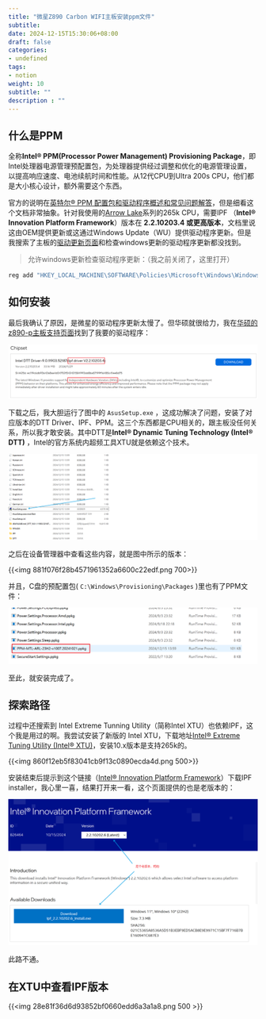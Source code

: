 ```yaml
---
title: "微星Z890 Carbon WIFI主板安装ppm文件"
subtitle:
date: 2024-12-15T15:30:06+08:00
draft: false
categories: 
- undefined
tags: 
- notion
weight: 10
subtitle: ""
description : ""
---
```

## 什么是PPM

全称**Intel® PPM(Processor Power Management) Provisioning Package**，即Intel处理器电源管理预配置包，为处理器提供经过调整和优化的电源管理设置，以提高响应速度、电池续航时间和性能。从12代CPU到Ultra 200s CPU，他们都是大小核心设计，额外需要这个东西。

官方的说明在[英特尔® PPM 配置包和驱动程序概述和常见问题解答](https://www.intel.cn/content/www/cn/zh/support/articles/000100206/processors/processor-utilities-and-programs.html)，但是细看这个文档非常抽象。针对我使用的[Arrow Lake](https://www.intel.cn/content/www/cn/zh/ark/products/codename/225837/products-formerly-arrow-lake.html)系列的265k CPU，需要IPF （**Intel® Innovation Platform Framework**）版本在 **2.2.10203.4 或更高版本**，文档里说这由OEM提供更新或这通过Windows Update（WU）提供驱动程序更新。但是我搜索了主板的[驱动更新页面](https://www.msi.cn/Motherboard/MPG-Z890-CARBON-WIFI/support#driver)和检查windows更新的驱动程序更新都没找到。

> 允许windows更新检查驱动程序更新：（我之前关闭了，这里打开）
> 

```bash
reg add "HKEY_LOCAL_MACHINE\SOFTWARE\Policies\Microsoft\Windows\WindowsUpdate" /v ExcludeWUDriversInQualityUpdate /t REG_DWORD /d 0 /f
```

## 如何安装

最后我确认了原因，是微星的驱动程序更新太慢了。但华硕就很给力，我在[华硕的z890-p主板支持页面](https://www.asus.com/bt/motherboards-components/motherboards/prime/prime-z890-p/helpdesk_download?model2Name=PRIME-Z890-P)找到了我要的驱动程序：

![8e8208913a70ca6459da9ae2b03a674b.png](/img/8e8208913a70ca6459da9ae2b03a674b.png)

下载之后，我大胆运行了图中的 `AsusSetup.exe` ，这成功解决了问题，安装了对应版本的DTT Driver、IPF、PPM。这三个东西都是CPU相关的，跟主板没任何关系，所以我才敢安装。其中DTT是**Intel® Dynamic Tuning Technology (Intel® DTT)** ，Intel的官方系统内超频工具XTU就是依赖这个技术。

![696f3485731aa73dc213e8f4943b1d87.png](/img/696f3485731aa73dc213e8f4943b1d87.png)

之后在设备管理器中查看这些内容，就是图中所示的版本：

{{<img 881f076f28b4571961352a6600c22edf.png 700>}}

并且，C盘的预配置包( `C:\Windows\Provisioning\Packages` )里也有了PPM文件：

![e6f632a2dfed15334dd18bc35c634ea5.png](/img/e6f632a2dfed15334dd18bc35c634ea5.png)

至此，就安装完成了。

## 探索路径

过程中还搜索到 Intel Extreme Tunning Utility（简称Intel XTU）也依赖IPF，这个我是用过的啊。我尝试安装了新版的 Intel XTU，下载地址[Intel® Extreme Tuning Utility (Intel® XTU)](https://www.intel.com/content/www/us/en/download/17881/intel-extreme-tuning-utility-intel-xtu.html)，安装10.x版本是支持265k的。

{{<img 860f12eb5f83041cb9f13c0890ecda4d.png 500>}}

安装结束后提示到这个链接（[Intel® Innovation Platform Framework](https://www.intel.com/content/www/us/en/download/826464/intel-innovation-platform-framework.html)）下载IPF installer，我心里一喜，结果打开来一看，这个页面提供的也是老版本的：

![581ca5407be2820f83a44113741963dd.png](/img/581ca5407be2820f83a44113741963dd.png)

此路不通。

## 在XTU中查看IPF版本

{{<img 28e81f36d6d93852bf0660edd6a3a1a8.png 500 >}}
